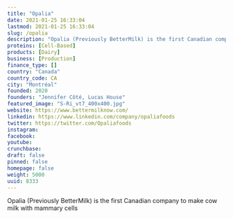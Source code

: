 ```yaml
---
title: "Opalia"
date: 2021-01-25 16:33:04
lastmod: 2021-01-25 16:33:04
slug: /opalia
description: "Opalia (Previously BetterMilk) is the first Canadian company to make cow milk with mammary cells"
proteins: [Cell-Based]
products: [Dairy]
business: [Production]
finance_type: []
country: "Canada"
country_code: CA
city: "Montréal"
founded: 2020
founders: "Jennifer Côté, Lucas House"
featured_image: "S-Ri_vt7_400x400.jpg"
website: https://www.bettermilknow.com/
linkedin: https://www.linkedin.com/company/opaliafoods
twitter: https://twitter.com/Opaliafoods
instagram: 
facebook: 
youtube: 
crunchbase: 
draft: false
pinned: false
homepage: false
weight: 5000
uuid: 8333
---
```

Opalia (Previously BetterMilk) is the first Canadian company to make cow milk with mammary cells
